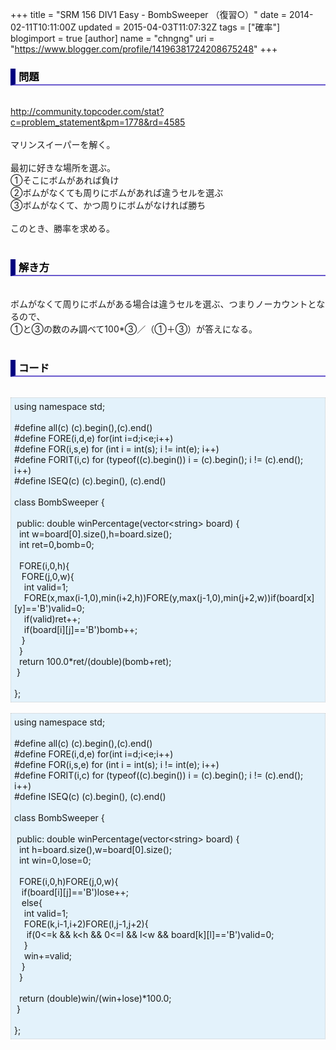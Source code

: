 +++
title = "SRM 156 DIV1 Easy - BombSweeper （復習○）"
date = 2014-02-11T10:11:00Z
updated = 2015-04-03T11:07:32Z
tags = ["確率"]
blogimport = true 
[author]
	name = "chngng"
	uri = "https://www.blogger.com/profile/14196381724208675248"
+++

<div dir="ltr" style="text-align: left;" trbidi="on"><h3 style="border-bottom: 2px solid slateblue; border-left: 8px solid navy; color: black; padding: 0px 0px 1px 5px;">問題 </h3><br /><a href="http://community.topcoder.com/stat?c=problem_statement&amp;pm=1778&amp;rd=4585" target="_blank">http://community.topcoder.com/stat?c=problem_statement&amp;pm=1778&amp;rd=4585</a><br /><br />マリンスイーパーを解く。<br /><br />最初に好きな場所を選ぶ。<br />①そこにボムがあれば負け<br />②ボムがなくても周りにボムがあれば違うセルを選ぶ<br />③ボムがなくて、かつ周りにボムがなければ勝ち<br /><br />このとき、勝率を求める。<br /><br /><h3 style="border-bottom: 2px solid slateblue; border-left: 8px solid navy; color: black; padding: 0px 0px 1px 5px;">解き方 </h3><br />ボムがなくて周りにボムがある場合は違うセルを選ぶ、つまりノーカウントとなるので、<br />①と③の数のみ調べて100*③／（①＋③）が答えになる。<br /><br /><h3 style="border-bottom: 2px solid slateblue; border-left: 8px solid navy; color: black; padding: 0px 0px 1px 5px;">コード </h3><br /><div style="background-color: #e3f2fb; border: 1px dotted #CCCCCC; padding: 5px;">using namespace std;<br /><br />#define all(c) (c).begin(),(c).end()<br />#define FORE(i,d,e) for(int i=d;i&lt;e;i++)<br />#define FOR(i,s,e) for (int i = int(s); i != int(e); i++)<br />#define FORIT(i,c) for (typeof((c).begin()) i = (c).begin(); i != (c).end(); i++)<br />#define ISEQ(c) (c).begin(), (c).end()<br /><br />class BombSweeper {<br /><br /><span class="Apple-tab-span" style="white-space: pre;"> </span>public: double winPercentage(vector&lt;string&gt; board) {<br /><span class="Apple-tab-span" style="white-space: pre;">  </span>int w=board[0].size(),h=board.size();<br /><span class="Apple-tab-span" style="white-space: pre;">  </span>int ret=0,bomb=0;<br /><br /><span class="Apple-tab-span" style="white-space: pre;">  </span>FORE(i,0,h){<br /><span class="Apple-tab-span" style="white-space: pre;">   </span>FORE(j,0,w){<br /><span class="Apple-tab-span" style="white-space: pre;">    </span>int valid=1;<br /><span class="Apple-tab-span" style="white-space: pre;">    </span>FORE(x,max(i-1,0),min(i+2,h))FORE(y,max(j-1,0),min(j+2,w))if(board[x][y]=='B')valid=0;<br /><span class="Apple-tab-span" style="white-space: pre;">    </span>if(valid)ret++;<br /><span class="Apple-tab-span" style="white-space: pre;">    </span>if(board[i][j]=='B')bomb++;<br /><span class="Apple-tab-span" style="white-space: pre;">   </span>}<br /><span class="Apple-tab-span" style="white-space: pre;">  </span>}<br /><span class="Apple-tab-span" style="white-space: pre;">  </span>return 100.0*ret/(double)(bomb+ret);<br /><span class="Apple-tab-span" style="white-space: pre;"> </span>}<br /><br />};</div><br /><div style="background-color: #e3f2fb; border: 1px dotted #CCCCCC; padding: 5px;">using namespace std;<br /><br />#define all(c) (c).begin(),(c).end()<br />#define FORE(i,d,e) for(int i=d;i&lt;e;i++)<br />#define FOR(i,s,e) for (int i = int(s); i != int(e); i++)<br />#define FORIT(i,c) for (typeof((c).begin()) i = (c).begin(); i != (c).end(); i++)<br />#define ISEQ(c) (c).begin(), (c).end()<br /><br />class BombSweeper {<br /><br /><span class="Apple-tab-span" style="white-space: pre;"> </span>public: double winPercentage(vector&lt;string&gt; board) {<br /><span class="Apple-tab-span" style="white-space: pre;">  </span>int h=board.size(),w=board[0].size();<br /><span class="Apple-tab-span" style="white-space: pre;">  </span>int win=0,lose=0;<br /><br /><span class="Apple-tab-span" style="white-space: pre;">  </span>FORE(i,0,h)FORE(j,0,w){<br /><span class="Apple-tab-span" style="white-space: pre;">   </span>if(board[i][j]=='B')lose++;<br /><span class="Apple-tab-span" style="white-space: pre;">   </span>else{<br /><span class="Apple-tab-span" style="white-space: pre;">    </span>int valid=1;<br /><span class="Apple-tab-span" style="white-space: pre;">    </span>FORE(k,i-1,i+2)FORE(l,j-1,j+2){<br /><span class="Apple-tab-span" style="white-space: pre;">     </span>if(0&lt;=k &amp;&amp; k&lt;h &amp;&amp; 0&lt;=l &amp;&amp; l&lt;w &amp;&amp; board[k][l]=='B')valid=0;<br /><span class="Apple-tab-span" style="white-space: pre;">    </span>}<br /><span class="Apple-tab-span" style="white-space: pre;">    </span>win+=valid;<br /><span class="Apple-tab-span" style="white-space: pre;">   </span>}<br /><span class="Apple-tab-span" style="white-space: pre;">  </span>}<br /><br /><span class="Apple-tab-span" style="white-space: pre;">  </span>return (double)win/(win+lose)*100.0;<br /><span class="Apple-tab-span" style="white-space: pre;"> </span>}<br /><br />};</div></div>
